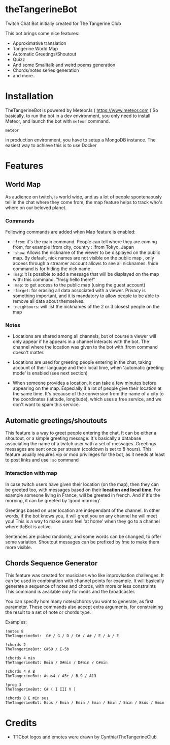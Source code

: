 # theTangerineBot
Twitch Chat Bot initially created for The Tangerine Club

This bot brings some nice features:
- Approximative translation
- Tangerine World Map
- Automatic Greetings/Shoutout
- Quizz
- And some Smalltalk and weird poems generation
- Chords/notes series generation
- and more..

# Installation



TheTangerineBot is powered by MeteorJs ( https://www.meteor.com )
So basically, to run the bot in a dev environment, you only need to install Meteor, and launch the bot with `meteor` command.


```
meteor
```

in production environment, you have to setup a MongoDB instance. The easiest way to achieve this is to use Docker





# Features

## World Map

As audience on twitch, is world wide, and as a lot of people spontenaously tell in the chat where they come from, the map feature helps to track who's where on our beloved planet. 

### Commands

Following commands are added when Map feature is enabled:

- `!from`: it's the main command. People can tell where they are coming from, for example !from city, country : !from Tokyo, Japan
- `!show`: Allows the nickname of the viewer to be displayed on the public map. By default, nick names are not visible on the public map , only access through a streamer account allows to see all nicknames. !hide command is for hiding the nick name
- `!msg`: it is possible to add a message that will be displayed on the map withi this command. "!msg hello there!" 
- `!map`: to get access to the public map (using the guest account)
- `!forget`: for erasing all data associated with a viewer. Privacy is something important, and it is mandatory to allow people to be able to remove all data about themselves.
- `!neighbours`: will list the nicknames of the 2 or 3 closest people on the map


### Notes

- Locations are shared among all channels, but of course a viewer will only appear if he appears in a channel interacts with the bot. 
The channel where the location was given to the bot with !from command doesn't matter. 

- Locations are used for greeting people entering in the chat, taking account of their language and their local time, when 'automatic greeting mode' is enabled (see next section)

- When someone provides a location, it can take a few minutes before appearing on the map. Especially if a lot of people give their location at the same time. It's because of the conversion from the name of a city to the coordinates (latitude, longitude), which uses a free service, and we don't want to spam this service. 

## Automatic greetings/shoutouts

This feature is a way to greet people entering the chat. It can be either a shoutout, or a simple greeting message. It's basically a database associating the name of a twitch user with a set of messages. Greetings messages are sent once per stream (cooldown is set to 8 hours).  This feature usually requires vip or mod privileges for the bot, as it needs at least to post links and use `!so` command

### Interaction with map

In case twitch users have given their location (on the map), then they can be greeted too, with messages based on their __location and local time__. For example someone living in France, will be greeted in french. And if it's the morning, it can be greeted by 'good morning'. 

Greetings based on user location are independant of the channel. In other words, if the bot knows you, it will greet you on any channel he will meet you! This is a way to make users feel 'at home' when they go to a channel where ttcBot is active. 

Sentences are picked randomly, and some words can be changed, to offer some variation. Shoutout messages can be prefixed by !me to make them more visible. 


## Chords Sequence Generator

This feature was created for musicians who like improvisation challenges. It can be used in combination with channel points for example.
It will basically generate a sequence of notes and chords, with more or less constraints
This command is available only for mods and the broadcaster. 

You can specify hom many notes/chords you want to generate, as first parameter. These commands also accept extra arguments, for constraining the result to a set of note or chords type.

Examples:

```
!notes 8
TheTangerineBot:  G# / G / D / C# / A# / E / A / E

!chords 2
TheTangerineBot: G#69 / E-5b

!chords 4 min
TheTangerineBot: Bmin / D#min / D#min / C#min

!chords 4 A B
TheTangerineBot: Asus4 / A5+ / B-9 / A13

!prog 3
TheTangerineBot: C# ( I III V )

!chords 8 E min sus
TheTangerineBot: Esus / Emin / Emin / Emin / Emin / Emin / Esus / Emin
```


# Credits

- TTCbot logos and emotes were drawn by Cynthia/TheTangerineClub 
